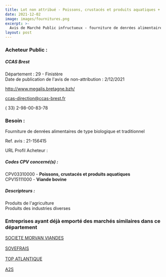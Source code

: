 ```yaml
---
title: Lot non attribué - Poissons, crustacés et produits aquatiques + autres fournitures
date: 2021-12-02
image: images/fournitures.png
excerpt: >-
  Avis de Marché Public infructueux - fourniture de denrées alimentaires
layout: post
---
```


### Acheteur Public :
##### CCAS Brest
Département : 29 - Finistère<br/>
Date de publication de l'avis de non-attribution : 2/12/2021


http://www.megalis.bretagne.bzh/

ccas-direction@ccas-brest.fr

( 33) 2-98-00-83-78
### Besoin :

Fourniture de denrées alimentaires de type biologique et traditionnel

Ref. avis : 21-156415

URL Profil Acheteur : 

##### Codes CPV concerné(s) :
CPV03310000 - **Poissons, crustacés et produits aquatiques** <br/>
CPV15111000 - **Viande bovine** <br/>

##### Descripteurs :
Produits de l'agriculture <br/>
Produits des industries diverses <br/>

### Entreprises ayant déjà emporté des marchés similaires dans ce département
<a href="/entreprise-545/siren-316883263">SOCIETE MORVAN VIANDES</a><br/><br/>
<a href="/entreprise-560/siren-432411189">SOVEFRAIS</a><br/><br/>
<a href="/entreprise-561/siren-441019619">TOP ATLANTIQUE</a><br/><br/>
<a href="/entreprise-582/siren-865500516">A2S</a><br/><br/>
